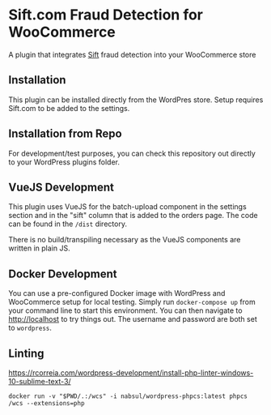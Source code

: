 # Sift.com Fraud Detection for WooCommerce 

A plugin that integrates [Sift](https://sift.com) fraud detection into your WooCommerce store

## Installation

This plugin can be installed directly from the WordPres store.
Setup requires Sift.com to be added to the settings. 

## Installation from Repo

For development/test purposes, you can check this repository out directly to your WordPress plugins folder. 

## VueJS Development

This plugin uses VueJS for the batch-upload component in the settings section
and in the "sift" column that is added to the orders page.
The code can be found in the `/dist` directory.

There is no build/transpiling necessary as the VueJS components are written in plain JS.

## Docker Development

You can use a pre-configured Docker image with WordPress and WooCommerce setup for local testing.
Simply run `docker-compose up` from your command line to start this environment.
You can then navigate to [http://localhost](http://localhost) to try things out.
The username and password are both set to `wordpress`.

## Linting

https://rcorreia.com/wordpress-development/install-php-linter-windows-10-sublime-text-3/

```
docker run -v "$PWD/.:/wcs" -i nabsul/wordpress-phpcs:latest phpcs /wcs --extensions=php
```
